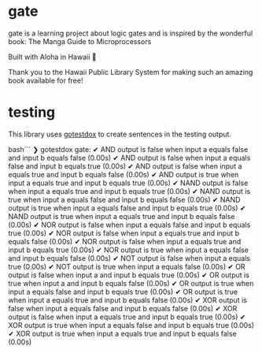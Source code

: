 # gate

gate is a learning project about logic gates and is inspired by the wonderful book: The Manga Guide to Microprocessors

Built with Aloha in Hawaii 🌊

Thank you to the Hawaii Public Library System for making such an amazing book available for free!



# testing
This library uses [gotestdox](https://github.com/bitfield/gotestdox) to create sentences in the testing output.

bash```
❯ gotestdox
gate:
 ✔ AND output is false when input a equals false and input b equals false (0.00s)
 ✔ AND output is false when input a equals false and input b equals true (0.00s)
 ✔ AND output is false when input a equals true and input b equals false (0.00s)
 ✔ AND output is true when input a equals true and input b equals true (0.00s)
 ✔ NAND output is false when input a equals true and input b equals true (0.00s)
 ✔ NAND output is true when input a equals false and input b equals false (0.00s)
 ✔ NAND output is true when input a equals false and input b equals true (0.00s)
 ✔ NAND output is true when input a equals true and input b equals false (0.00s)
 ✔ NOR output is false when input a equals false and input b equals true (0.00s)
 ✔ NOR output is false when input a equals true and input b equals false (0.00s)
 ✔ NOR output is false when input a equals true and input b equals true (0.00s)
 ✔ NOR output is true when input a equals false and input b equals false (0.00s)
 ✔ NOT output is false when input a equals true (0.00s)
 ✔ NOT output is true when input a equals false (0.00s)
 ✔ OR output is false when input a and input b equals true (0.00s)
 ✔ OR output is true when input a and input b equals false (0.00s)
 ✔ OR output is true when input a equals false and input b equals true (0.00s)
 ✔ OR output is true when input a equals true and input b equals false (0.00s)
 ✔ XOR output is false when input a equals false and input b equals false (0.00s)
 ✔ XOR output is false when input a equals true and input b equals true (0.00s)
 ✔ XOR output is true when input a equals false and input b equals true (0.00s)
 ✔ XOR output is true when input a equals true and input b equals false (0.00s)
```
